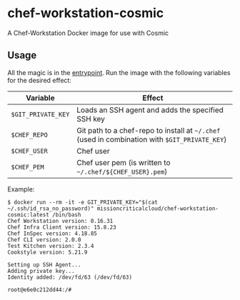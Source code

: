 # chef-workstation-cosmic

A Chef-Workstation Docker image for use with Cosmic

## Usage

All the magic is in the [entrypoint](docker-entrypoint.sh). Run the image with the following variables for the desired effect:

| Variable           | Effect                                                                                        |
| ------------------ | --------------------------------------------------------------------------------------------- |
| `$GIT_PRIVATE_KEY` | Loads an SSH agent and adds the specified SSH key                                             |
| `$CHEF_REPO`       | Git path to a chef-repo to install at `~/.chef` (used in combination with `$GIT_PRIVATE_KEY`) |
| `$CHEF_USER`       | Chef user                                                                                     |
| `$CHEF_PEM`        | Chef user pem (is written to `~/.chef/${CHEF_USER}.pem`)                                      |

Example:

```shell
$ docker run --rm -it -e GIT_PRIVATE_KEY="$(cat ~/.ssh/id_rsa_no_password)" missioncriticalcloud/chef-workstation-cosmic:latest /bin/bash
Chef Workstation version: 0.16.31
Chef Infra Client version: 15.8.23
Chef InSpec version: 4.18.85
Chef CLI version: 2.0.0
Test Kitchen version: 2.3.4
Cookstyle version: 5.21.9

Setting up SSH Agent...
Adding private key...
Identity added: /dev/fd/63 (/dev/fd/63)

root@e6e0c212dd44:/#
```